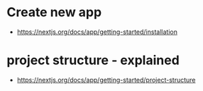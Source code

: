 # Create new app
  * https://nextjs.org/docs/app/getting-started/installation
# project structure - explained
  * https://nextjs.org/docs/app/getting-started/project-structure
